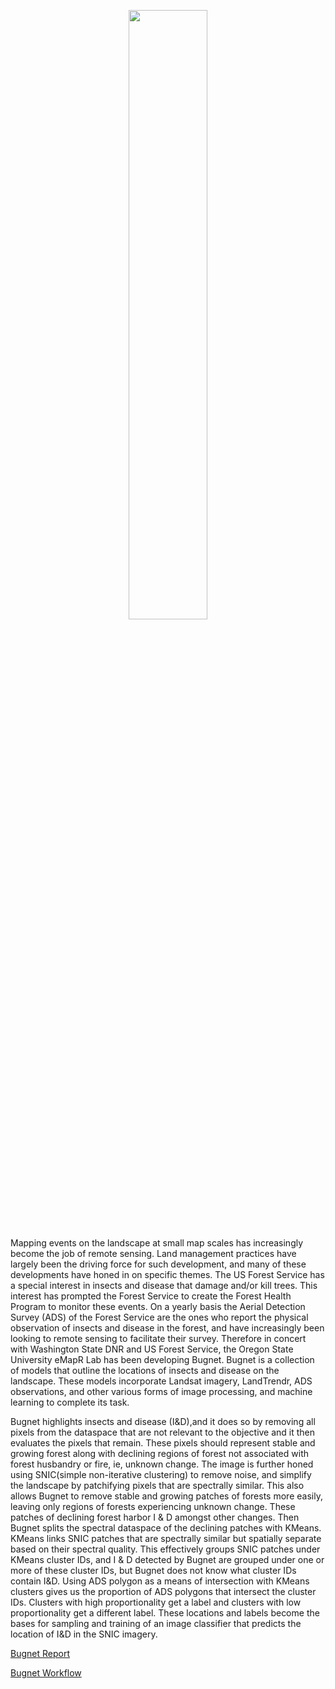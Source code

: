 
<p align="center">
	<img src="https://docs.google.com/drawings/d/e/2PACX-1vTucBF8oxa3oNVLYTc3UMNwEtstfQM4iyQaBzAohjG6Q2RonlcCKU2aYnUMOPdz750YrBZZwIkX1iox/pub?w=574&amp;h=557" width="50%" height="50%">
</p>

Mapping events on the landscape at small map scales has increasingly become the job of remote sensing. Land management practices have largely been the driving force for such development, and many of these developments have honed in on specific themes. The US Forest Service has a special interest in insects and disease that damage and/or kill trees. This interest has prompted the Forest Service to create the Forest Health Program to monitor these events. On a yearly basis the Aerial Detection Survey (ADS) of the Forest Service are the ones who report the physical observation of insects and disease in the forest, and have increasingly been looking to remote sensing to facilitate their survey. Therefore in concert with Washington State DNR and US Forest Service, the Oregon State University eMapR Lab has been developing Bugnet. Bugnet is a collection of models that outline the locations of insects and disease on the landscape. These models incorporate Landsat imagery, LandTrendr, ADS observations, and other various forms of image processing, and machine learning to complete its task.

Bugnet highlights insects and disease (I&D),and it does so by removing all pixels from the dataspace that are not relevant to the objective and it then evaluates the pixels that remain. These pixels should represent stable and growing forest along with declining regions of forest not associated with forest husbandry or fire, ie, unknown change. The image is further honed using SNIC(simple non-iterative clustering) to remove noise, and simplify the landscape by patchifying pixels that are spectrally similar. This also allows Bugnet to remove stable and growing patches of forests more easily, leaving only regions of forests experiencing unknown change. These patches of declining forest harbor I & D amongst other changes. Then Bugnet splits the spectral dataspace of the declining patches with KMeans. KMeans links SNIC patches that are spectrally similar but spatially separate based on their spectral quality. This effectively groups SNIC patches under KMeans cluster IDs, and I & D detected by Bugnet are grouped under one or more of these cluster IDs, but Bugnet does not know what cluster IDs contain I&D. Using ADS polygon as a means of intersection with KMeans clusters gives us the proportion of ADS polygons that intersect the cluster IDs. Clusters with high proportionality get a label and clusters with low proportionality get a different label. These locations and labels become the bases for sampling and training of an image classifier that predicts the location of I&D in the SNIC imagery.

[Bugnet Report](https://docs.google.com/document/d/1AWJa54STgN8wu9Tza38HASRS-OiAb2-4wwe06Qy4grg/edit?usp=sharing)

[Bugnet Workflow](https://docs.google.com/document/d/1TVWLJNkQe3afabvvFFBqrH9IL9TINOHnL-gE02Y5HEY/edit?usp=sharing)

